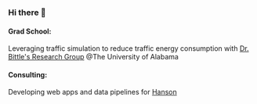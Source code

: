 ### Hi there 👋

#### Grad School:
Leveraging traffic simulation to reduce traffic energy consumption with [Dr. Bittle's Research Group](https://github.com/UnivOfAlabama-BittleResearchGroup) @The University of Alabama

#### Consulting:
Developing web apps and data pipelines for [Hanson](https://www.hanson-inc.com/)  

<!--
**mschrader15/mschrader15** is a ✨ _special_ ✨ repository because its `README.md` (this file) appears on your GitHub profile.


- 🔭 I’m currently working on ...
- 🌱 I’m currently learning ...
- 👯 I’m looking to collaborate on ...
- 🤔 I’m looking for help with ...
- 💬 Ask me about ...
- 📫 How to reach me: ...
- 😄 Pronouns: ...
- ⚡ Fun fact: ...

-->
